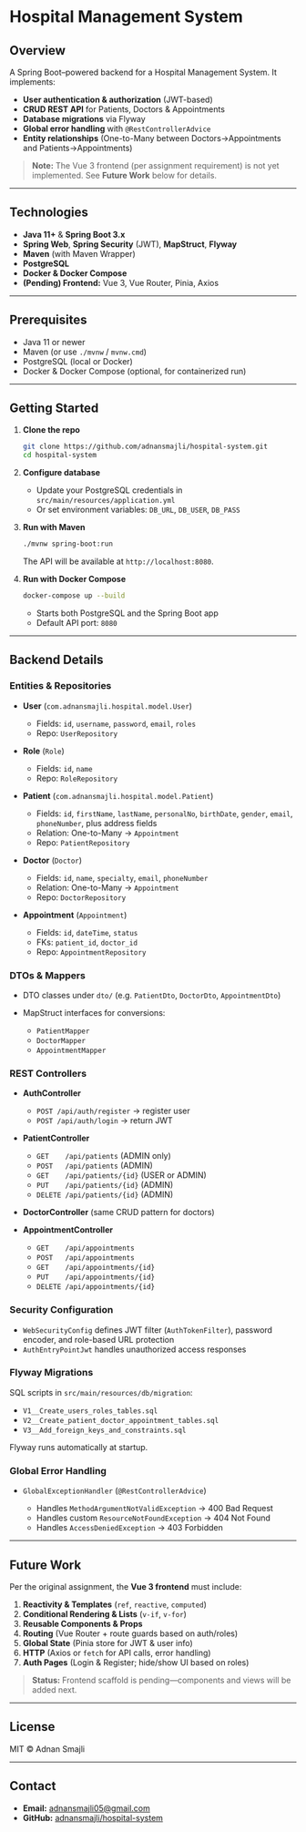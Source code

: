 # Hospital Management System

## Overview

A Spring Boot–powered backend for a Hospital Management System.
It implements:

* **User authentication & authorization** (JWT-based)
* **CRUD REST API** for Patients, Doctors & Appointments
* **Database migrations** via Flyway
* **Global error handling** with `@RestControllerAdvice`
* **Entity relationships** (One-to-Many between Doctors→Appointments and Patients→Appointments)

> **Note:** The Vue 3 frontend (per assignment requirement) is not yet implemented. See **Future Work** below for details.

---

## Technologies

* **Java 11+** & **Spring Boot 3.x**
* **Spring Web**, **Spring Security** (JWT), **MapStruct**, **Flyway**
* **Maven** (with Maven Wrapper)
* **PostgreSQL**
* **Docker & Docker Compose**
* **(Pending) Frontend:** Vue 3, Vue Router, Pinia, Axios

---

## Prerequisites

* Java 11 or newer
* Maven (or use `./mvnw` / `mvnw.cmd`)
* PostgreSQL (local or Docker)
* Docker & Docker Compose (optional, for containerized run)

---

## Getting Started

1. **Clone the repo**

   ```bash
   git clone https://github.com/adnansmajli/hospital-system.git
   cd hospital-system
   ```

2. **Configure database**

   * Update your PostgreSQL credentials in
     `src/main/resources/application.yml`
   * Or set environment variables: `DB_URL`, `DB_USER`, `DB_PASS`

3. **Run with Maven**

   ```bash
   ./mvnw spring-boot:run
   ```

   The API will be available at `http://localhost:8080`.

4. **Run with Docker Compose**

   ```bash
   docker-compose up --build
   ```

   * Starts both PostgreSQL and the Spring Boot app
   * Default API port: `8080`

---

## Backend Details

### Entities & Repositories

* **User** (`com.adnansmajli.hospital.model.User`)

  * Fields: `id`, `username`, `password`, `email`, `roles`
  * Repo: `UserRepository`

* **Role** (`Role`)

  * Fields: `id`, `name`
  * Repo: `RoleRepository`

* **Patient** (`com.adnansmajli.hospital.model.Patient`)

  * Fields: `id`, `firstName`, `lastName`, `personalNo`, `birthDate`, `gender`, `email`, `phoneNumber`, plus address fields
  * Relation: One-to-Many → `Appointment`
  * Repo: `PatientRepository`

* **Doctor** (`Doctor`)

  * Fields: `id`, `name`, `specialty`, `email`, `phoneNumber`
  * Relation: One-to-Many → `Appointment`
  * Repo: `DoctorRepository`

* **Appointment** (`Appointment`)

  * Fields: `id`, `dateTime`, `status`
  * FKs: `patient_id`, `doctor_id`
  * Repo: `AppointmentRepository`

### DTOs & Mappers

* DTO classes under `dto/` (e.g. `PatientDto`, `DoctorDto`, `AppointmentDto`)
* MapStruct interfaces for conversions:

  * `PatientMapper`
  * `DoctorMapper`
  * `AppointmentMapper`

### REST Controllers

* **AuthController**

  * `POST /api/auth/register` → register user
  * `POST /api/auth/login`    → return JWT

* **PatientController**

  * `GET    /api/patients`       (ADMIN only)
  * `POST   /api/patients`       (ADMIN)
  * `GET    /api/patients/{id}`  (USER or ADMIN)
  * `PUT    /api/patients/{id}`  (ADMIN)
  * `DELETE /api/patients/{id}`  (ADMIN)

* **DoctorController** (same CRUD pattern for doctors)

* **AppointmentController**

  * `GET    /api/appointments`
  * `POST   /api/appointments`
  * `GET    /api/appointments/{id}`
  * `PUT    /api/appointments/{id}`
  * `DELETE /api/appointments/{id}`

### Security Configuration

* `WebSecurityConfig` defines JWT filter (`AuthTokenFilter`), password encoder, and role-based URL protection
* `AuthEntryPointJwt` handles unauthorized access responses

### Flyway Migrations

SQL scripts in `src/main/resources/db/migration`:

* `V1__Create_users_roles_tables.sql`
* `V2__Create_patient_doctor_appointment_tables.sql`
* `V3__Add_foreign_keys_and_constraints.sql`

Flyway runs automatically at startup.

### Global Error Handling

* `GlobalExceptionHandler` (`@RestControllerAdvice`)

  * Handles `MethodArgumentNotValidException` → 400 Bad Request
  * Handles custom `ResourceNotFoundException` → 404 Not Found
  * Handles `AccessDeniedException` → 403 Forbidden

---

## Future Work

Per the original assignment, the **Vue 3 frontend** must include:

1. **Reactivity & Templates** (`ref`, `reactive`, `computed`)
2. **Conditional Rendering & Lists** (`v-if`, `v-for`)
3. **Reusable Components & Props**
4. **Routing** (Vue Router + route guards based on auth/roles)
5. **Global State** (Pinia store for JWT & user info)
6. **HTTP** (Axios or `fetch` for API calls, error handling)
7. **Auth Pages** (Login & Register; hide/show UI based on roles)

> **Status:** Frontend scaffold is pending—components and views will be added next.

---

## License

MIT © Adnan Smajli

---

## Contact

* **Email:** [adnansmajli05@gmail.com](mailto:adnansmajli05@gmail.com)
* **GitHub:** [adnansmajli/hospital-system](https://github.com/adnansmajli/hospital-system)
